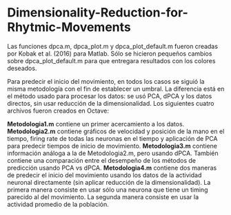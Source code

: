 # Dimensionality-Reduction-for-Rhytmic-Movements

Las funciones dpca.m, dpca_plot.m y dpca_plot_default.m fueron creadas por Kobak et al. (2016) para Matlab.
Sólo se hicieron pequeños cambios sobre dpca_plot_default.m para que entregara resultados con los colores deseados.

Para predecir el inicio del movimiento, en todos los casos se siguió la misma metodología con el fin de establecer un umbral. La diferencia está en el método usado para procesar los datos: se usó PCA, dPCA y los datos directos, sin usar reducción de la dimensionalidad. Los siguientes cuatro archivos fueron creados en Octave:

**Metodologia1.m** contiene un primer acercamiento a los datos.
**Metodologia2.m** contiene gráficos de velocidad y posición de la mano en el tiempo, firing rate de todas las neuronas en el tiempo y aplicación de PCA para predecir tiempos de inicio de movimiento.
**Metodologia3.m** contiene información análoga a la de Metodologia2.m, pero usando dPCA. También contiene una comparación entre el desempeño de los métodos de predicción usando PCA vs dPCA.
**Metodologia4.m** contiene dos maneras de predecir el inicio del movimiento usando los datos de la actividad neuronal directamente (sin aplicar reducción de la dimensionalidad). La primera manera consiste en usar sólo una neurona que tiene un timing parecido al del movimiento. La segunda manera consiste en usar la actividad promedio de la población.
